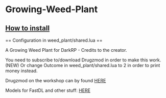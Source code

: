 Growing-Weed-Plant
==================

## [How to install](https://github.com/ms333/Growing-Weed-Plant/wiki/How-to-install)
== Configuration in weed_plant/shared.lua ==

A Growing Weed Plant for DarkRP - Credits to the creator.

You need to subscribe to/download Drugzmod in order to make this work.
(NEW) Or change Outcome in weed_plant/shared.lua to 2 in order to print money instead.

Drugzmod on the workshop can by found [HERE](http://steamcommunity.com/sharedfiles/filedetails/?id=112986621)

Models for FastDL and other stuff: [HERE](http://www.garrysmod.org/downloads/?a=view&id=68156)
